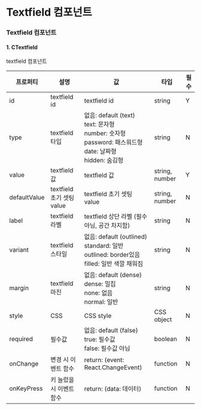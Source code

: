 # Textfield 컴포넌트

### Textfield 컴포넌트

#### 1. CTextfield

textfield 컴포넌트

| 프로퍼티     | 설명                      | 값                                                                                                                     | 타입           | 필수 |
| ------------ | ------------------------- | ---------------------------------------------------------------------------------------------------------------------- | -------------- | ---- |
| id           | textfield id              | textfield id                                                                                                           | string         | Y    |
| type         | textfield 타입            | 없음: default (text)<br> text: 문자형<br>number: 숫자형 <br> password: 패스워드형 <br> date: 날짜형<br> hidden: 숨김형 | string         | N    |
| value        | textfield 값              | textfield 값                                                                                                           | string, number | Y    |
| defaultValue | textfield 초기 셋팅 value | textfield 초기 셋팅 value                                                                                              | string, number | N    |
| label        | textfield 라벨            | textfield 상단 라벨 (필수 아님, 공간 차지함)                                                                           | string         | N    |
| variant      | textfield 스타일          | 없음: default (outlined)<br>standard: 일반 <br> outlined: border있음<br>filled: 일반 색깔 채워짐                       | string         | N    |
| margin       | textfield 마진            | 없음: default (dense)<br>dense: 밀집 <br> none: 없음<br>normal: 일반                                                   | string         | N    |
| style        | CSS                       | CSS style                                                                                                              | CSS object     | N    |
| required     | 필수값                    | 없음: default (false)<br>true: 필수값 <br> false: 필수값 아님                                                          | boolean        | N    |
| onChange     | 변경 시 이벤트 함수       | return: (event: React.ChangeEvent<HTMLTextAreaElement>)                                                                | function       | N    |
| onKeyPress   | 키 눌렀을 시 이벤트 함수  | return: (data: 데이터)                                                                                                 | function       | N    |
